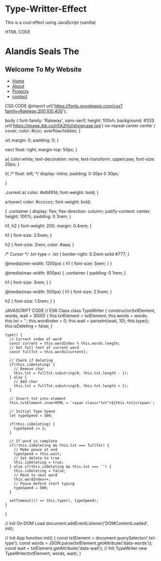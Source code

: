 # Type-Writter-Effect
This is a cool effect using JavaScript (vanilla)


HTML CODE
<!DOCTYPE html>
<html lang="en">
<head>
  <meta charset="UTF-8">
  <meta name="viewport" content="width=device-width, initial-scale=1.0">
  <meta http-equiv="X-UA-Compatible" content="ie=edge">
  <link rel="stylesheet" href="style.css">
  <link rel="stylesheet" href="https://fontawesome.com/">
  <title>Welcome To My Site</title>
</head>
<body>
     <div class="container">
    <h1>Alandis Seals The 
      <span class="txt-type" data-wait="3000" data-words='["Developer", "Designer", "Creator"]'></span>
    </h1>
    <h2>Welcome To My Website</h2>
    <nav>
        <ul> 
             <li class="current"><a href="index.html">Home</a></li>
             <li><a href="about.html">About</a></li>
             <li><a href="index.html">Projects</a></li>
             <li><a href="contact.html">contact</a></li>
         </ul>
     </nav>
  </div>
  

  <script src="sript.js"></script>
</body>
</html>


CSS CODE
@import url('https://fonts.googleapis.com/css?family=Raleway:200,100,400');

body {
  font-family: 'Raleway', sans-serif;
  height: 100vh;
  background: #333 url('https://image.ibb.co/n5A2HU/showcase.jpg') no-repeat center center / cover;
  color: #ccc;
  overflow:hidden;
}

ul{
    margin: 0;
    padding: 0;
    }

nav{
    float: right;
    margin-top: 50px;
}

a{
    color:white;
    text-decoration: none;
    text-transform: uppercase;
    font-size: 20px;
}


li{
    /* float: left; */
    display: inline;
    padding: 0 30px 0 30px;

}

.current a{
    color: #e8491d;
    font-weight: bold;
}

a:hover{
    color: #cccccc;
    font-weight: bold;

}
.container {
  display: flex;
  flex-direction: column;
  justify-content: center;
  height: 100%;
  padding: 0 3rem;
}

h1, h2 {
  font-weight: 200;
  margin: 0.4rem;
}

h1 {
  font-size: 3.5rem;
}

h2 {
  font-size: 2rem;
  color: #aaa;
}

/* Cursor */
.txt-type > .txt {
  border-right: 0.2rem solid #777;
}

@media(min-width: 1200px) {
  h1 {
    font-size: 5rem;
  }
}

@media(max-width: 800px) {
  .container {
    padding: 0 1rem;
  }

  h1 {
    font-size: 3rem;
  }
}

@media(max-width: 500px) {
  h1 {
    font-size: 2.5rem;
  }

  h2 {
    font-size: 1.5rem;
  }
}


JAVASCRIPT CODE
// ES6 Class
class TypeWriter {
    constructor(txtElement, words, wait = 3000) {
      this.txtElement = txtElement;
      this.words = words;
      this.txt = '';
      this.wordIndex = 0;
      this.wait = parseInt(wait, 10);
      this.type();
      this.isDeleting = false;
    }
  
    type() {
      // Current index of word
      const current = this.wordIndex % this.words.length;
      // Get full text of current word
      const fullTxt = this.words[current];
  
      // Check if deleting
      if(this.isDeleting) {
        // Remove char
        this.txt = fullTxt.substring(0, this.txt.length - 1);
      } else {
        // Add char
        this.txt = fullTxt.substring(0, this.txt.length + 1);
      }
  
      // Insert txt into element
      this.txtElement.innerHTML = `<span class="txt">${this.txt}</span>`;
  
      // Initial Type Speed
      let typeSpeed = 300;
  
      if(this.isDeleting) {
        typeSpeed /= 2;
      }
  
      // If word is complete
      if(!this.isDeleting && this.txt === fullTxt) {
        // Make pause at end
        typeSpeed = this.wait;
        // Set delete to true
        this.isDeleting = true;
      } else if(this.isDeleting && this.txt === '') {
        this.isDeleting = false;
        // Move to next word
        this.wordIndex++;
        // Pause before start typing
        typeSpeed = 500;
      }
  
      setTimeout(() => this.type(), typeSpeed);
    }
  }
  
  
  // Init On DOM Load
  document.addEventListener('DOMContentLoaded', init);
  
  // Init App
  function init() {
    const txtElement = document.querySelector('.txt-type');
    const words = JSON.parse(txtElement.getAttribute('data-words'));
    const wait = txtElement.getAttribute('data-wait');
    // Init TypeWriter
    new TypeWriter(txtElement, words, wait);
  }
